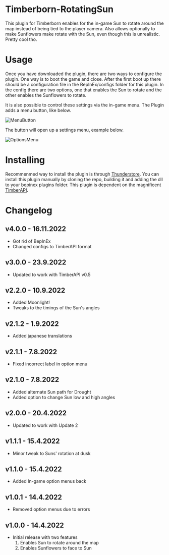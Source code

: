 # Timberborn-RotatingSun
This plugin for Timberborn enables for the in-game Sun to rotate around the map instead of being tied to the player camera.
Also allows optionally to make Sunflowers make rotate with the Sun, even though this is unrealistic. Pretty cool tho.

# Usage
Once you have downloaded the plugin, there are two ways to configure the plugin. One way is to boot the game and close. 
After the first boot up there should be a configuration file in the BepInEx/configs folder for this plugin. In the config
there are two options, one that enables the Sun to rotate and the other enables the Sunflowers to rotate.

It is also possible to control these settings via the in-game menu. The Plugin adds a menu button, like below.

![MenuButton](https://raw.githubusercontent.com/hytonhan/Timberborn-RotatingSun/main/package/MenuButton.PNG?raw=true)

The button will open up a settings menu, example below.

![OptionsMenu](https://raw.githubusercontent.com/hytonhan/Timberborn-RotatingSun/main/package/OptionsMenu.PNG?raw=true)


# Installing 
Recommenmed way to install the plugin is through [Thunderstore](https://timberborn.thunderstore.io/). You can install this plugin manually by cloning the repo, building it
and adding the dll to your bepinex plugins folder. This plugin is dependent on the magnificent [TimberAPI](https://github.com/Timberborn-Modding-Central/TimberAPI).

# Changelog

## v4.0.0 - 16.11.2022
- Got rid of BepInEx
- Changed configs to TimberAPI format

## v3.0.0 - 23.9.2022
- Updated to work with TimberAPI v0.5

## v2.2.0 - 10.9.2022
- Added Moonlight!
- Tweaks to the timings of the Sun's angles

## v2.1.2 - 1.9.2022
- Added japanese translations

## v2.1.1 - 7.8.2022
- Fixed incorrect label in option menu

## v2.1.0 - 7.8.2022
- Added alternate Sun path for Drought
- Added option to change Sun low and high angles

## v2.0.0 - 20.4.2022
- Updated to work with Update 2

## v1.1.1 - 15.4.2022
 - Minor tweak to Suns' rotation at dusk

## v1.1.0 - 15.4.2022
 - Added In-game option menus back

## v1.0.1 - 14.4.2022
 - Removed option menus due to errors

## v1.0.0 - 14.4.2022
 - Initial release with two features
	1. Enables Sun to rotate around the map
	1. Enables Sunflowers to face to Sun